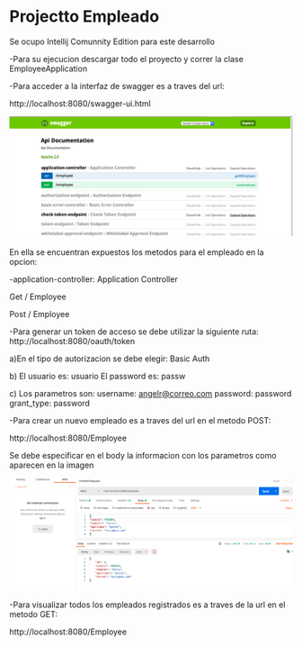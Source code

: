 # Projectto Empleado

Se ocupo Intellij Comunnity Edition para este desarrollo

-Para su ejecucion descargar todo el proyecto y correr la clase EmployeeApplication

-Para acceder a la interfaz de swagger es a traves del url:

 http://localhost:8080/swagger-ui.html

![pantalla principal de swagger](https://raw.githubusercontent.com/angelusm2003/Empleadotest/master/assets/swagger.png)

En ella se encuentran expuestos los metodos para el empleado en la opcion:

-application-controller: Application Controller
  
  Get / Employee
  
  Post / Employee
  
-Para generar un token de acceso se debe utilizar la siguiente ruta:
http://localhost:8080/oauth/token

a)En el tipo de autorizacion se debe elegir: Basic Auth

b) El usuario es: usuario
   El password es: passw
   
c) Los parametros son:
   username: angelr@correo.com
   password: password
   grant_type: password

-Para crear un nuevo empleado es a traves del url en el metodo POST:

http://localhost:8080/Employee

Se debe especificar en el body la informacion con los parametros como aparecen en la imagen

![Informacion enviada](https://raw.githubusercontent.com/angelusm2003/Empleadotest/master/assets/post_employee.png)

-Para visualizar todos los empleados registrados es a traves de la url en el metodo GET:

http://localhost:8080/Employee


   



